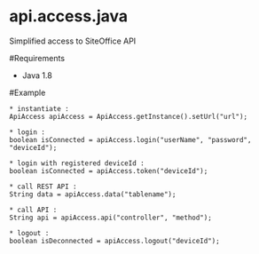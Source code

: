# api.access.java

Simplified access to SiteOffice API

#Requirements

* Java 1.8

#Example
```
* instantiate :
ApiAccess apiAccess = ApiAccess.getInstance().setUrl("url");

* login :
boolean isConnected = apiAccess.login("userName", "password", "deviceId");

* login with registered deviceId :
boolean isConnected = apiAccess.token("deviceId");

* call REST API :
String data = apiAccess.data("tablename");

* call API :
String api = apiAccess.api("controller", "method");

* logout :
boolean isDeconnected = apiAccess.logout("deviceId");
```